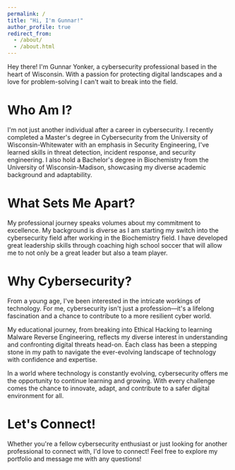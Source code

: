 ```yaml
---
permalink: /
title: "Hi, I'm Gunnar!"
author_profile: true
redirect_from: 
  - /about/
  - /about.html
---
```


<!-- Add an empty line here -->
Hey there! I'm Gunnar Yonker, a cybersecurity professional based in the heart of Wisconsin. With a passion for protecting digital landscapes and a love for problem-solving I can't wait to break into the field.

# Who Am I?
I'm not just another individual after a career in cybersecurity. I recently completed a Master's degree in Cybersecurity from the University of Wisconsin-Whitewater with an emphasis in Security Engineering, I've learned skills in threat detection, incident response, and security engineering. I also hold a Bachelor's degree in Biochemistry from the University of Wisconsin-Madison, showcasing my diverse academic background and adaptability.

# What Sets Me Apart?
My professional journey speaks volumes about my commitment to excellence. My background is diverse as I am starting my switch into the cybersecurity field after working in the Biochemistry field. I have developed great leadership skills through coaching high school soccer that will allow me to not only be a great leader but also a team player.

# Why Cybersecurity?
From a young age, I've been interested in the intricate workings of technology. For me, cybersecurity isn't just a profession—it's a lifelong fascination and a chance to contribute to a more resilient cyber world.

My educational journey, from breaking into Ethical Hacking to learning Malware Reverse Engineering, reflects my diverse interest in understanding and confronting digital threats head-on. Each class has been a stepping stone in my path to navigate the ever-evolving landscape of technology with confidence and expertise.

In a world where technology is constantly evolving, cybersecurity offers me the opportunity to continue learning and growing. With every challenge comes the chance to innovate, adapt, and contribute to a safer digital environment for all.

# Let's Connect!
Whether you're a fellow cybersecurity enthusiast or just looking for another professional to connect with, I'd love to connect! Feel free to explore my portfolio and message me with any questions!